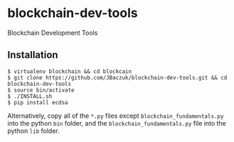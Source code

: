 # blockchain-dev-tools
Blockchain Development Tools

## Installation
```
$ virtualenv blockchain && cd blockcain
$ git clone https://github.com/JBaczuk/blockchain-dev-tools.git && cd blockchain-dev-tools
$ source bin/activate
$ ./INSTALL.sh
$ pip install ecdsa
```

Alternatively, copy all of the `*.py` files except `blockchain_fundamentals.py` into the python `bin` folder, and the `blockchain_fundamentals.py` file into the python `lib` folder.

